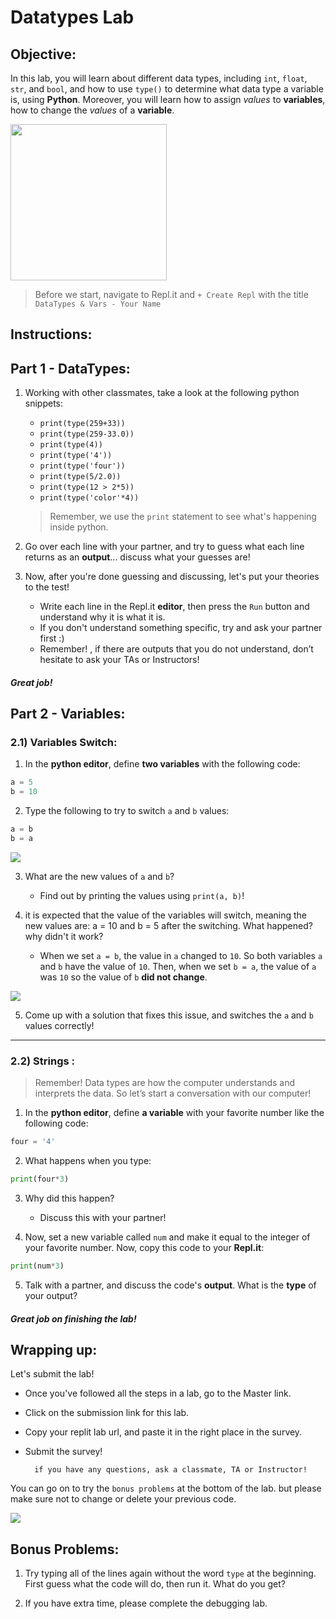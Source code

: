# Datatypes Lab

## Objective: 
In this lab, you will learn about different data types, including `int`, `float`, `str`, and `bool`, and how to use `type()` to determine what data type a variable is, using **Python**. 
Moreover, you will learn how to assign *values* to **variables**, how to change the *values* of a **variable**.


<img src="https://miro.medium.com/max/1000/1*aNMBIivJppLy2fMRVUSgHA.gif" width=250>


> Before we start, navigate to Repl.it and `+ Create Repl` with the title `DataTypes & Vars - Your Name`


## Instructions:

## Part 1 - DataTypes:

1. Working with other classmates, take a look at the following python snippets:
    - `print(type(259+33))`
    - `print(type(259-33.0))`
    - `print(type(4))`
    - `print(type('4'))`
    - `print(type('four'))`
    - `print(type(5/2.0))`
    - `print(type(12 > 2*5))`
    - `print(type('color'*4))`
    
    > Remember, we use the `print` statement to see what's happening inside python.

1. Go over each line with your partner, and try to guess what each line returns as an **output**... discuss what your guesses are!

1. Now, after you're done guessing and discussing, let's put your theories to the test!
    - Write each line in the Repl.it **editor**, then press the `Run` button and understand why it is what it is.
    - If you don't understand something specific, try and ask your partner first :)
    - Remember! , if there are outputs that you do not understand, don’t hesitate to ask your TAs or Instructors!


   
##### Great job!

## Part 2 - Variables:

### 2.1) Variables Switch: 
1. In the **python editor**, define **two variables** with the following code:  
```python
a = 5
b = 10
```

2. Type the following to try to switch `a` and `b` values:
```python
a = b
b = a
```

[![](https://lh3.googleusercontent.com/GPGDnk2B09wllDTMf5kxDmxqNaI-oyYYtVeCNRQI93bNaUXrkZYSJVlMN_gqKZgtfQy-9EGZ6Y4Nl_Z7Zb4TLsFnRi6Fkn82WIhQc_3HNV527AQ3o8-6sgQqJiGeDLFdIAbphqM)]()

3. What are the new values of `a` and `b`? 
    - Find out by printing the values using `print(a, b)`!
    
4. it is expected that the value of the variables will switch, meaning the new values are: a = 10 and b = 5 after the switching.
   What happened? why didn't it work?
    - When we set `a = b`, the value in `a` changed to `10`. So both variables `a` and `b` have the value of `10`. Then, when we set `b = a`, the value of `a` was `10` so the value of `b` **did not change**.

[![](https://lh6.googleusercontent.com/8_InDsh4L5c_np1x4e7zq5lA7YAzzQaV8AMrOL_aYsuKGssuODuCCur2KUHcgpA7AOIu7kaGl1pLN0p34KCqUi9mV5fPLYoBv9HYPhyrvsQKo3cm-pCHrs0yxC3_XaQPRSej0K0)]()

5. Come up with a solution that fixes this issue, and switches the `a` and `b` values correctly!


---
### 2.2) Strings : 
> Remember! Data types are how the computer understands and interprets the data. So let’s start a conversation with our computer!

1. In the **python editor**, define **a variable** with your favorite number like the following code:  
```python
four = '4'
```

2. What happens when you type:
```python
print(four*3)
```
3. Why did this happen?
    - Discuss this with your partner!

4. Now, set a new variable called `num` and make it equal to the integer of your favorite number. Now, copy this code to your **Repl.it**:
```python
print(num*3)
```

5. Talk with a partner, and discuss the code's **output**. What is the **type** of your output?

##### Great job on finishing the lab!
 

## Wrapping up:

Let's submit the lab!
- Once you've followed all the steps in a lab, go to the Master link.
- Click on the submission link for this lab.
- Copy your replit lab url, and paste it in the right place in the survey.
- Submit the survey!

        if you have any questions, ask a classmate, TA or Instructor!


You can go on to try the `bonus problems` at the bottom of the lab. but please make sure not to change or delete your previous code.

<!--

Run the test.
- If it passes:
    - You can go on to try the bonus problems at the bottom of the lab. Be sure you don't change any of the code you already wrote!
    - When you're done, make sure to submit the lab with the `Submit` button on the top right.
- If it fails:
    - Review the lab to see if you missed any steps. You need to follow the steps _exactly_ to pass.
    - If you have questions, ask a classmate, or call over an Instructor or TA!
-->

[![](https://programmer.group/images/article/1a680890c223e534389f27858b5bf33a.jpg)]()

## Bonus Problems: 
1. Try typing all of the lines again without the word `type` at the beginning. First guess what the code will do, then run it. What do you get?

2. If you have extra time, please complete the debugging lab.
